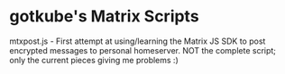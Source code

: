 gotkube's Matrix Scripts
========================

mtxpost.js - First attempt at using/learning the Matrix JS SDK to post encrypted messages to personal homeserver. NOT the complete script; only the current pieces               giving me problems :)
